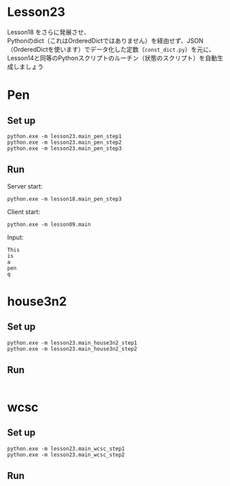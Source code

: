 # Lesson23

Lesson18 をさらに発展させ、  
Pythonのdict（これはOrderedDictではありません）を経由せず、JSON（OrderedDictを使います）でデータ化した定数（`const_dict.py`）を元に、Lesson14と同等のPythonスクリプトのルーチン（状態のスクリプト）を自動生成しましょう  

# Pen

## Set up

```shell
python.exe -m lesson23.main_pen_step1
python.exe -m lesson23.main_pen_step2
python.exe -m lesson23.main_pen_step3
```

## Run

Server start:  

```shell
python.exe -m lesson18.main_pen_step3
```

Client start:  

```shell
python.exe -m lesson09.main
```

Input:  

```shell
This
is
a
pen
q
```

# house3n2

## Set up

```shell
python.exe -m lesson23.main_house3n2_step1
python.exe -m lesson23.main_house3n2_step2
```

## Run

```shell
```

# wcsc
## Set up

```shell
python.exe -m lesson23.main_wcsc_step1
python.exe -m lesson23.main_wcsc_step2
```

## Run
